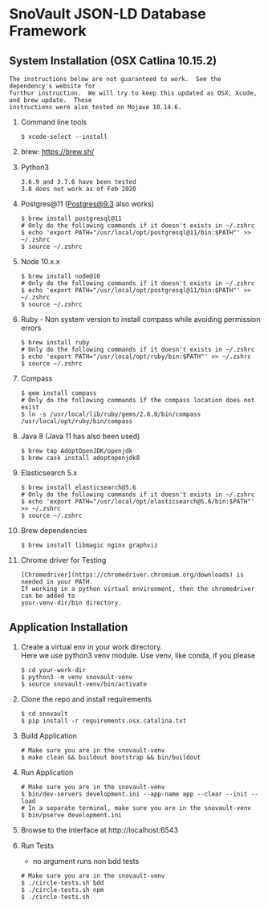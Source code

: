 SnoVault JSON-LD Database Framework
===================================

## System Installation (OSX Catlina 10.15.2)
    The instructions below are not guaranteed to work.  See the dependency's website for
    furthur instruction.  We will try to keep this updated as OSX, Xcode, and brew update.  These
    instructions were also tested on Mojave 10.14.6.

1. Command line tools
    ```
    $ xcode-select --install
    ```

1. brew: https://brew.sh/

1. Python3
    ```
    3.6.9 and 3.7.6 have been tested
    3.8 does not work as of Feb 2020
    ```

1. Postgres@11 (Postgres@9.3 also works)
    ```
    $ brew install postgresql@11
    # Only do the following commands if it doesn't exists in ~/.zshrc
    $ echo 'export PATH="/usr/local/opt/postgresql@11/bin:$PATH"' >> ~/.zshrc
    $ source ~/.zshrc
    ```

1. Node 10.x.x
    ```
    $ brew install node@10
    # Only do the following commands if it doesn't exists in ~/.zshrc
    $ echo 'export PATH="/usr/local/opt/postgresql@11/bin:$PATH"' >> ~/.zshrc
    $ source ~/.zshrc
    ```

1. Ruby - Non system version to install compass while avoiding permission errors
    ```
    $ brew install ruby
    # Only do the following commands if it doesn't exists in ~/.zshrc
    $ echo 'export PATH="/usr/local/opt/ruby/bin:$PATH"' >> ~/.zshrc
    $ source ~/.zshrc
    ```

1. Compass
    ```
    $ gem install compass
    # Only do the following commands if the compass location does not exist
    $ ln -s /usr/local/lib/ruby/gems/2.6.0/bin/compass /usr/local/opt/ruby/bin/compass
    ```

1. Java 8 (Java 11 has also been used)
    ```
    $ brew tap AdoptOpenJDK/openjdk
    $ brew cask install adoptopenjdk8
    ```

1. Elasticsearch 5.x
    ```
    $ brew install elasticsearch@5.6
    # Only do the following commands if it doesn't exists in ~/.zshrc
    $ echo 'export PATH="/usr/local/opt/elasticsearch@5.6/bin:$PATH"' >> ~/.zshrc
    $ source ~/.zshrc
    ```

1. Brew dependencies
    ```
    $ brew install libmagic nginx graphviz
    ```

1. Chrome driver for Testing
    ```
    [Chromedriver](https://chromedriver.chromium.org/downloads) is needed in your PATH.
    If working in a python virtual environment, then the chromedriver can be added to
    your-venv-dir/bin directory.
    ```


## Application Installation

1. Create a virtual env in your work directory.  
    Here we use python3 venv module.  Use venv, like conda, if you please
    ```
    $ cd your-work-dir
    $ python3 -m venv snovault-venv
    $ source snovault-venv/bin/activate
    ```

1. Clone the repo and install requirements
    ```
    $ cd snovault
    $ pip install -r requirements.osx.catalina.txt
    ```

1. Build Application
    ```
    # Make sure you are in the snovault-venv
    $ make clean && buildout bootstrap && bin/buildout
    ```

1. Run Application
    ```
    # Make sure you are in the snovault-venv
    $ bin/dev-servers development.ini --app-name app --clear --init --load
    # In a separate terminal, make sure you are in the snovault-venv
    $ bin/pserve development.ini
    ```

1. Browse to the interface at http://localhost:6543

1. Run Tests
    * no argument runs non bdd tests

    ```
    # Make sure you are in the snovault-venv
    $ ./circle-tests.sh bdd
    $ ./circle-tests.sh npm
    $ ./circle-tests.sh
    ```
